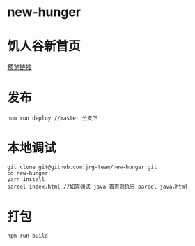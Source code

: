 # new-hunger

# 饥人谷新首页

[预览链接](https://jrg-team.github.io/new-hunger/)

# 发布

```
num run deploy //master 分支下
```

# 本地调试

```
git clone git@github.com:jrg-team/new-hunger.git
cd new-hunger
yarn install
parcel index.html //如需调试 java 首页则执行 parcel java.html
```

# 打包
```
npm run build
```